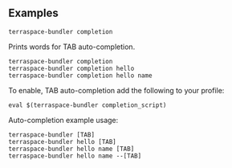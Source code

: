 ## Examples

    terraspace-bundler completion

Prints words for TAB auto-completion.

    terraspace-bundler completion
    terraspace-bundler completion hello
    terraspace-bundler completion hello name

To enable, TAB auto-completion add the following to your profile:

    eval $(terraspace-bundler completion_script)

Auto-completion example usage:

    terraspace-bundler [TAB]
    terraspace-bundler hello [TAB]
    terraspace-bundler hello name [TAB]
    terraspace-bundler hello name --[TAB]
